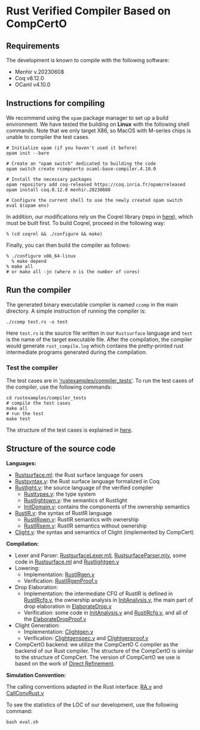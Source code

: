 # Rust Verified Compiler Based on CompCertO

## Requirements

The development is known to compile with the following software:
- Menhir v.20230608
- Coq v8.12.0
- OCaml v4.10.0

## Instructions for compiling

We recommend using the `opam` package manager to set up a build environment. 
We have tested the building on **Linux** with the following shell commands. Note that we only target X86, so MacOS with M-series chips is unable to compiler the test cases.

    # Initialize opam (if you haven't used it before)
    opam init --bare
    
    # Create an "opam switch" dedicated to building the code
    opam switch create rcompcerto ocaml-base-compiler.4.10.0
    
    # Install the necessary packages
    opam repository add coq-released https://coq.inria.fr/opam/released
    opam install coq.8.12.0 menhir.20230608
    
    # Configure the current shell to use the newly created opam switch
    eval $(opam env)

In addition, our modifications rely on the Coqrel library (repo in [here](https://github.com/CertiKOS/coqrel)), which must be built first. To build Coqrel, proceed in the following way:

    % (cd coqrel && ./configure && make)

Finally, you can then build the compiler as follows:

    % ./configure x86_64-linux
	  % make depend
    % make all
    # or make all -jn (where n is the number of cores)

## Run the compiler
The generated binary executable compiler is named `ccomp` in the main directory. A simple instruction of running the compiler is:
```
./ccomp test.rs -o test
```
Here `test.rs` is the source file written in our `Rustsurface` language and `test` is the name of the target executable file. After the compilation, the compiler would generate `rust_compile.log` which contains the pretty-printed rust intermediate programs generated during the compilation.

### Test the compiler

The test cases are in ['rustexamples/compiler_tests'](./rustexamples/compiler_tests/). To run the test cases of the compiler, use the following commands:

```
cd rustexamples/compiler_tests
# compile the test cases
make all 
# run the test
make test
```

The structure of the test cases is explained in [here](./rustexamples/compiler_tests/README.md).

## Structure of the source code

**Languages:**
* [Rustsurface.ml](./rustparser/Rustsurface.ml): the Rust surface language for users
* [Rustsyntax.v](./rustfrontend/Rustsyntax.v): the Rust surface language formalized in Coq
* [Rustlight.v](./rustfrontend/Rustlight.v): the source language of the verified compiler
  + [Rusttypes.v](./rustfrontend/Rusttypes.v): the type system
  + [Rustlightown.v](./rustfrontend/Rustlightown.v): the semantics of Rustlight
  + [InitDomain.v](./rustfrontend/InitDomain.v): contains the  components of the ownership semantics
* [RustIR.v](./rustfrontend/RustIR.v): the syntax of RustIR language
  + [RustIRown.v](./rustfrontend/RustIRown.v): RustIR semantics with ownership
  + [RustIRsem.v](./rustfrontend/RustIRsem.v): RustIR semantics without ownership
* [Clight.v](./cfrontend/Clight.v): the syntax and semantics of Clight (implemented by CompCert)

**Compilation:**
* Lexer and Parser: [RustsurfaceLexer.mll](./rustparser/RustsurfaceLexer.mll), [RustsurfaceParser.mly](./rustparser/RustsurfaceParser.mly), some code in [Rustsurface.ml](./rustparser/Rustsurface.ml) and [Rustlightgen.v](./rustfrontend/Rustlightgen.v)
* Lowering:
  + Implementation: [RustIRgen.v](./rustfrontend/RustIRgen.v)
  + Verification: [RustIRgenProof.v](./rustfrontend/RustIRgenProof.v)
* Drop Elaboration:
  + Implementation: the intermediate CFG of RustIR is defined in [RustIRcfg.v](./rustfrontend/RustIRcfg.v), the ownership analysis in [InitAnalysis.v](./rustfrontend/InitAnalysis.v), the main part of drop elaboration in [ElaborateDrop.v](./rustfrontend/ElaborateDrop.v)
  + Verification: some code in [InitAnalysis.v](./rustfrontend/InitAnalysis.v) and [RustIRcfg.v](./rustfrontend/RustIRcfg.v), and all of the [ElaborateDropProof.v](./rustfrontend/ElaborateDropProof.v)
* Clight Generation:
  + Implementation: [Clightgen.v](./rustfrontend/Clightgen.v)
  + Verification: [Clightgenspec.v](./rustfrontend/Clightgenspec.v) and [Clightgenproof.v](./rustfrontend/Clightgenproof.v)
* CompCertO backend: we utilize the CompCertO C compiler as the backend of our Rust compiler. The structure of the CompCertO is similar to the structure of CompCert. The version of CompCertO we use is based on the work of [Direct Refinement](https://github.com/SJTU-PLV/direct-refinement-popl24-artifac).

**Simulation Convention:**

The calling conventions adapted in the Rust interface: [RA.v](./driver/RA.v) and [CallConvRust.v](./driver/CallConvRust.v)

To see the statistics of the LOC of our development, use the following command:
```
bash eval.sh
```

